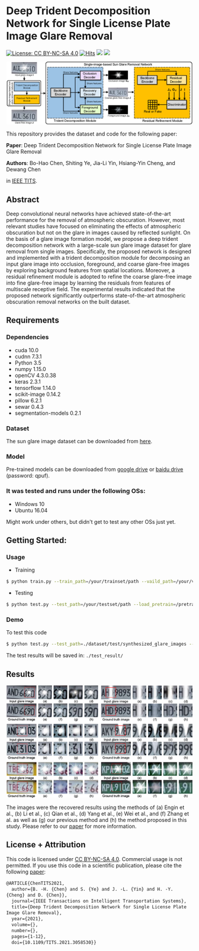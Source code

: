 # Deep Trident Decomposition Network for Single License Plate Image Glare Removal

[![License: CC BY-NC-SA 4.0](https://img.shields.io/badge/License-CC%20BY--NC--SA%204.0-lightgrey.svg?style=flat-square)](https://creativecommons.org/licenses/by-nc-sa/4.0/)
[![Hits](https://hits.seeyoufarm.com/api/count/incr/badge.svg?url=https%3A%2F%2Fgithub.com%2Fbigmms%2Fchen_tits21&count_bg=%2379C83D&title_bg=%23555555&icon=&icon_color=%23E7E7E7&title=hits&edge_flat=false)](https://hits.seeyoufarm.com)
![](https://img.shields.io/badge/Tensorflow-1.14.0-yellow)
![](https://img.shields.io/badge/Cuda-10.0-blue)

![](img/main_network_new.png)


This repository provides the dataset and code for the following paper:

**Paper**: Deep Trident Decomposition Network for Single License Plate Image Glare Removal 

**Authors**: Bo-Hao Chen, Shiting Ye, Jia-Li Yin, Hsiang-Yin Cheng, and Dewang Chen

in [IEEE TITS](https://ieeexplore.ieee.org/document/9357944).


## Abstract
Deep convolutional neural networks have achieved state-of-the-art performance for the removal of atmospheric obscuration. However, most relevant studies have focused on eliminating the effects of atmospheric obscuration but not on the glare in images caused by reflected sunlight. On the basis of a glare image formation model, we propose a deep trident decomposition network with a large-scale sun glare image dataset for glare removal from single images. Specifically, the proposed network is designed and implemented with a trident decomposition module for decomposing an input glare image into occlusion, foreground, and coarse glare-free images by exploring background features from spatial locations. Moreover, a residual refinement module is adopted to refine the coarse glare-free image into fine glare-free image by learning the residuals from features of multiscale receptive field. The experimental results indicated that the proposed network significantly outperforms state-of-the-art atmospheric obscuration removal networks on the built dataset.

## Requirements

### Dependencies
* cuda 10.0
* cudnn 7.3.1
* Python 3.5
* numpy 1.15.0
* openCV 4.3.0.38
* keras 2.3.1
* tensorflow 1.14.0
* scikit-image 0.14.2
* pillow 6.2.1
* sewar 0.4.3
* segmentation-models 0.2.1

### Dataset
The sun glare image dataset can be downloaded from [here](https://bigmms.github.io/chen_tits21_dataset/).

### Model
Pre-trained models can be downloaded from [google drive](https://drive.google.com/file/d/1rYJrxFW3s2qh94vELcxQmlU09GR_c7LM/view) or [baidu drive]( https://pan.baidu.com/s/1VJtkwSqYG9WIjNuvv0PSvQ) (password: qpuf).

### It was tested and runs under the following OSs:
* Windows 10
* Ubuntu 16.04

Might work under others, but didn't get to test any other OSs just yet.

## Getting Started:
### Usage
* Training
```bash
$ python train.py --train_path=/your/trainset/path --vaild_path=/your/valset/path --save_model_dir=/save/model/path --load_pretrain=/pretrain/generator/model/path
```
* Testing
```bash
$ python test.py --test_path=/your/testset/path --load_pretrain=/pretrain/generator/model/path
```

### Demo
To test this code
```bash
$ python test.py --test_path=./dataset/test/synthesized_glare_images --load_pretrain=./save_weight/model.h5
```
The test results will be saved in: `./test_result/`

## Results
![](img/result.png)

The images were the recovered results using the methods of (a) Engin et al., (b) Li et al., (c) Qian et al., (d) Yang et al., (e) Wei et al., and (f) Zhang et al. as well as (g) our previous method and (h) the method proposed in this study. Please refer to our [paper](https://ieeexplore.ieee.org/document/9357944) for more information.

## License + Attribution
This code is licensed under [CC BY-NC-SA 4.0](https://creativecommons.org/licenses/by-nc-sa/4.0/). Commercial usage is not permitted. If you use this code in a scientific publication, please cite the following [paper](https://ieeexplore.ieee.org/document/9357944):
```
@ARTICLE{ChenTITS2021,
  author={B. -H. {Chen} and S. {Ye} and J. -L. {Yin} and H. -Y. {Cheng} and D. {Chen}},
  journal={IEEE Transactions on Intelligent Transportation Systems}, 
  title={Deep Trident Decomposition Network for Single License Plate Image Glare Removal}, 
  year={2021},
  volume={},
  number={},
  pages={1-12},
  doi={10.1109/TITS.2021.3058530}}
```
